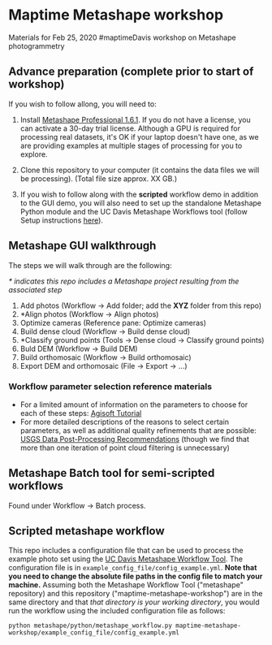 # Maptime Metashape workshop
Materials for Feb 25, 2020 #maptimeDavis workshop on Metashape photogrammetry

## Advance preparation (complete prior to start of workshop)

If you wish to follow allong, you will need to:

1. Install [Metashape Professional 1.6.1](https://www.agisoft.com/downloads/installer/). If you do not have a license, you can activate a 30-day trial license. Although a GPU is required for processing real datasets, it's OK if your laptop doesn't have one, as we are providing examples at multiple stages of processing for you to explore.

2. Clone this repository to your computer (it contains the data files we will be processing). (Total file size approx. XX GB.)

3. If you wish to follow along with the **scripted** workflow demo in addition to the GUI demo, you will also need to set up the standalone Metashape Python module and the UC Davis Metashape Workflows tool (follow Setup instructions [here](https://github.com/ucdavis/metashape)).

## Metashape GUI walkthrough

The steps we will walk through are the following:

*\* indicates this repo includes a Metashape project resulting from the associated step*

1. Add photos (Workflow -> Add folder; add the **XYZ** folder from this repo)
2. \*Align photos (Workflow -> Align photos)
3. Optimize cameras (Reference pane: Optimize cameras)
4. Build dense cloud (Workflow -> Build dense cloud)
5. \*Classify ground points (Tools -> Dense cloud -> Classify ground points)
6. Buld DEM (Workflow -> Build DEM)
7. Build orthomosaic (Workflow -> Build orthomosaic)
8. Export DEM and orthomosaic (File -> Export -> ...)

### Workflow parameter selection reference materials ###
- For a limited amount of information on the parameters to choose for each of these steps: [Agisoft Tutorial](https://www.agisoft.com/pdf/PS_1.3%20-Tutorial%20(BL)%20-%20Orthophoto,%20DEM%20(without%20GCPs).pdf)
- For more detailed descriptions of the reasons to select certain parameters, as well as additional quality refinements that are possible: [USGS Data Post-Processing Recommendations](https://uas.usgs.gov/nupo/pdf/PhotoScanProcessingDSLRMar2017.pdf) (though we find that more than one iteration of point cloud filtering is unnecessary)

## Metashape Batch tool for semi-scripted workflows

Found under Workflow -> Batch process.

## Scripted metashape workflow

This repo includes a configuration file that can be used to process the example photo set using the [UC Davis Metashape Workflow Tool](https://github.com/ucdavis/metashape). The configuration file is in `example_config_file/config_example.yml`. **Note that you need to change the absolute file paths in the config file to match your machine.** Assuming both the Metashape Workflow Tool ("metashape" repository) and this repository ("maptime-metashape-workshop") are in the same directory and that *that directory is your working directory*, you would run the workflow using the included configuration file as follows:

`python metashape/python/metashape_workflow.py maptime-metashape-workshop/example_config_file/config_example.yml`


